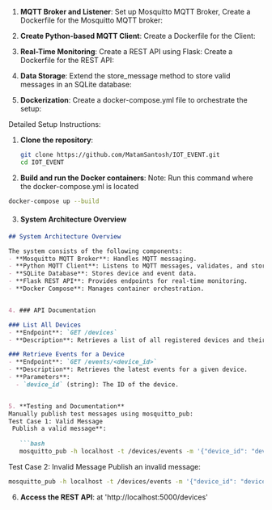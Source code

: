 1. **MQTT Broker and Listener**:
Set up Mosquitto MQTT Broker,
Create a Dockerfile for the Mosquitto MQTT broker:

2. **Create Python-based MQTT Client**:
Create a Dockerfile for the Client:

3. **Real-Time Monitoring**:
Create a REST API using Flask:
Create a Dockerfile for the REST API:

4. **Data Storage**:
Extend the store_message method to store valid messages in an SQLite database:
		
5.  **Dockerization**:
Create a docker-compose.yml file to orchestrate the setup:


Detailed Setup Instructions:

1. **Clone the repository**:
   ```bash
   git clone https://github.com/MatamSantosh/IOT_EVENT.git
   cd IOT_EVENT
   ```

	  
2. **Build and run the Docker containers**:
Note: Run this command where the docker-compose.yml is located
 ```bash
docker-compose up --build
 ```

3. #### System Architecture Overview
```markdown
## System Architecture Overview

The system consists of the following components:
- **Mosquitto MQTT Broker**: Handles MQTT messaging.
- **Python MQTT Client**: Listens to MQTT messages, validates, and stores them.
- **SQLite Database**: Stores device and event data.
- **Flask REST API**: Provides endpoints for real-time monitoring.
- **Docker Compose**: Manages container orchestration.


4. ### API Documentation

### List All Devices
- **Endpoint**: `GET /devices`
- **Description**: Retrieves a list of all registered devices and their last active timestamps.

### Retrieve Events for a Device
- **Endpoint**: `GET /events/<device_id>`
- **Description**: Retrieves the latest events for a given device.
- **Parameters**:
  - `device_id` (string): The ID of the device.


5. **Testing and Documentation**
Manually publish test messages using mosquitto_pub:
Test Case 1: Valid Message
 Publish a valid message**:
   
   ```bash
   mosquitto_pub -h localhost -t /devices/events -m '{"device_id": "device1", "sensor_type": "temperature", "sensor_value": 23.5, "timestamp": "2025-03-28T12:00:00Z"}'

   ```
Test Case 2: Invalid Message
 Publish an invalid message:

   ```bash
   mosquitto_pub -h localhost -t /devices/events -m '{"device_id": "device1", "sensor_type": "temperature"}'

   ```


6. **Access the REST API**: at 'http://localhost:5000/devices'



